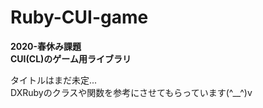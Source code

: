 # Ruby-CUI-game
**2020-春休み課題**  
**CUI(CL)のゲーム用ライブラリ**  

タイトルはまだ未定...  
DXRubyのクラスや関数を参考にさせてもらっています(^__^)v  
